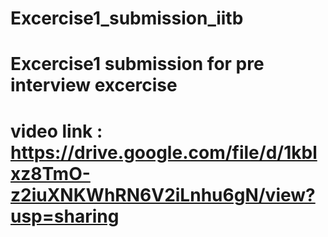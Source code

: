 # Excercise1_submission_iitb

# Excercise1 submission for pre interview excercise 
# video link : https://drive.google.com/file/d/1kblxz8TmO-z2iuXNKWhRN6V2iLnhu6gN/view?usp=sharing